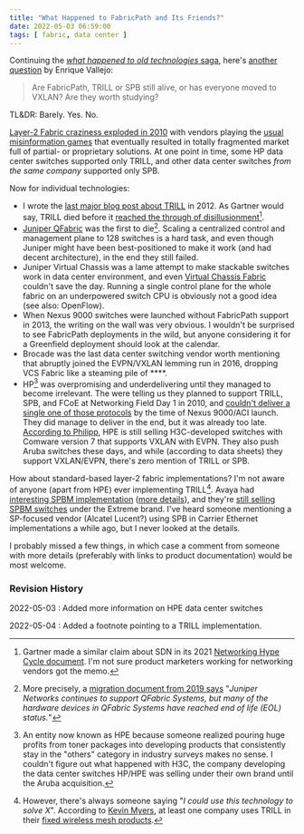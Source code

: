 ```yaml
---
title: "What Happened to FabricPath and Its Friends?"
date: 2022-05-03 06:59:00
tags: [ fabric, data center ]
---
```

Continuing the [*what happened to old technologies* saga](/2022/04/x25-still-alive.html), here's [another question](https://blog.ipspace.net/2022/04/do-you-care-about-mpls.html#1137) by Enrique Vallejo:

> Are FabricPath, TRILL or SPB still alive, or has everyone moved to VXLAN? Are they worth studying?

TL&DR: Barely. Yes. No.

[Layer-2 Fabric craziness exploded in 2010](https://blog.ipspace.net/2010/08/how-many-large-scale-bridging-standards.html) with vendors playing the [usual misinformation games](https://blog.ipspace.net/2011/03/dont-lie-about-proprietary-protocols.html) that eventually resulted in totally fragmented market full of partial- or proprietary solutions. At one point in time, some HP data center switches supported only TRILL, and other data center switches *from the same company* supported only SPB.

Now for individual technologies:
<!--more-->
* I wrote the [last major blog post about TRILL](https://blog.ipspace.net/2012/08/the-state-of-trill.html) in 2012. As Gartner would say, TRILL died before it [reached the through of disillusionment](https://en.wikipedia.org/wiki/Gartner_hype_cycle)[^SDN].
* [Juniper QFabric](https://blog.ipspace.net/2011/09/qfabric-part-1-hardware-architecture.html) was the first to die[^QFEOL]. Scaling a centralized control and management plane to 128 switches is a hard task, and even though Juniper might have been best-positioned to make it work (and had decent architecture), in the end they still failed.
* Juniper Virtual Chassis was a lame attempt to make stackable switches work in data center environment, and even [Virtual Chassis Fabric](https://blog.ipspace.net/2013/11/finally-juniper-supports-leaf-and-spine.html) couldn't save the day. Running a single control plane for the whole fabric on an underpowered switch CPU is obviously not a good idea (see also: OpenFlow).
* When Nexus 9000 switches were launched without FabricPath support in 2013, the writing on the wall was very obvious. I wouldn't be surprised to see FabricPath deployments in the wild, but anyone considering it for a Greenfield deployment should look at the calendar.
* Brocade was the last data center switching vendor worth mentioning that abruptly joined the EVPN/VXLAN lemming run in 2016, dropping VCS Fabric like a steaming pile of ****.
* HP[^HP] was overpromising and underdelivering until they managed to become irrelevant. The were telling us they planned to support TRILL, SPB, and FCoE at Networking Field Day 1 in 2010, and [couldn't deliver a single one of those protocols](https://blog.ipspace.net/2013/05/update-trill-on-hp-data-center-switches.html) by the time of Nexus 9000/ACI launch. They did manage to deliver in the end, but it was already too late. [According to Philipp](#1197), HPE is still selling H3C-developed switches with Comware version 7 that supports VXLAN with EVPN. They also push Aruba switches these days, and while (according to data sheets) they support VXLAN/EVPN, there's zero mention of TRILL or SPB.

[^SDN]: Gartner made a similar claim about SDN in its 2021 [Networking Hype Cycle document](https://blogs.gartner.com/andrew-lerner/2021/10/11/networking-hype-cycle-2021). I'm not sure product marketers working for networking vendors got the memo.

[^QFEOL]: More precisely, a [migration document from 2019 says](https://www.juniper.net/documentation/en_US/release-independent/nce/topics/concept/nce-169-qfabric-evpn-vxlan-migration-tech-overview.html) "_Juniper Networks continues to support QFabric Systems, but many of the hardware devices in QFabric Systems have reached end of life (EOL) status._"

[^HP]: An entity now known as HPE because someone realized pouring huge profits from toner packages into developing products that consistently stay in the "others" category in industry surveys makes no sense. I couldn't figure out what happened with H3C, the company developing the data center switches HP/HPE was selling under their own brand until the Aruba acquisition.

How about standard-based layer-2 fabric implementations? I'm not aware of anyone (apart from HPE) ever implementing TRILL[^TRILL]. Avaya had [interesting SPBM implementation](https://blog.ipspace.net/2014/04/is-is-in-avayas-spb-fabric-one-protocol.html) ([more details](https://blog.ipspace.net/2016/04/shortest-path-bridging-spb-and-avaya.html)), and they're [still selling SPBM switches](https://blog.ipspace.net/2016/12/would-you-use-avayas-spbm-solution.html) under the Extreme brand. I've heard someone mentioning a SP-focused vendor (Alcatel Lucent?) using SPB in Carrier Ethernet implementations a while ago, but I never looked at the details. 

I probably missed a few things, in which case a comment from someone with more details (preferably with links to product documentation) would be most welcome.

[^TRILL]: However, there's always someone saying "_I could use this technology to solve X_". According to [Kevin Myers](https://twitter.com/stubarea51/status/1521623586435444744?s=27&t=KXFFusJOyV2VgLVQklG26A), at least one company uses TRILL in their [fixed wireless mesh products](https://www.ignitenet.com/network-switches/meshlinq).

### Revision History

2022-05-03
: Added more information on HPE data center switches

2022-05-04
: Added a footnote pointing to a TRILL implementation.
